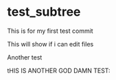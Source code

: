 # test_subtree

This is for my first test commit

This will show if i can edit files

Another test 

tHIS IS ANOTHER GOD DAMN TEST:


